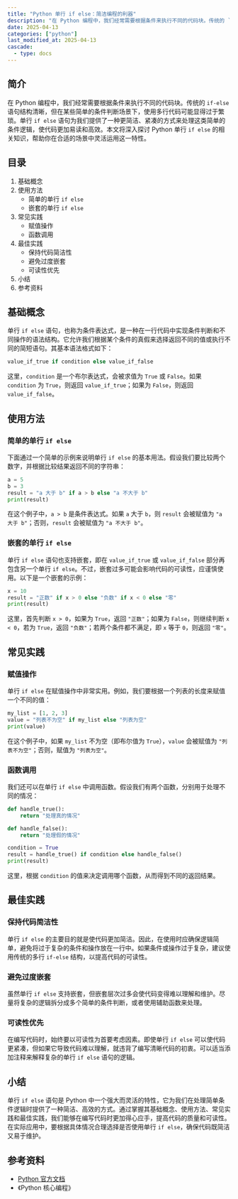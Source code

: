 ```yaml
---
title: "Python 单行 if else：简洁编程的利器"
description: "在 Python 编程中，我们经常需要根据条件来执行不同的代码块。传统的 `if-else` 语句结构清晰，但在某些简单的条件判断场景下，使用多行代码可能显得过于繁琐。单行 `if else` 语句为我们提供了一种更简洁、紧凑的方式来处理这类简单的条件逻辑，使代码更加易读和高效。本文将深入探讨 Python 单行 `if else` 的相关知识，帮助你在合适的场景中灵活运用这一特性。"
date: 2025-04-13
categories: ["python"]
last_modified_at: 2025-04-13
cascade:
  - type: docs
---
```



## 简介
在 Python 编程中，我们经常需要根据条件来执行不同的代码块。传统的 `if-else` 语句结构清晰，但在某些简单的条件判断场景下，使用多行代码可能显得过于繁琐。单行 `if else` 语句为我们提供了一种更简洁、紧凑的方式来处理这类简单的条件逻辑，使代码更加易读和高效。本文将深入探讨 Python 单行 `if else` 的相关知识，帮助你在合适的场景中灵活运用这一特性。

<!-- more -->
## 目录
1. 基础概念
2. 使用方法
    - 简单的单行 `if else`
    - 嵌套的单行 `if else`
3. 常见实践
    - 赋值操作
    - 函数调用
4. 最佳实践
    - 保持代码简洁性
    - 避免过度嵌套
    - 可读性优先
5. 小结
6. 参考资料

## 基础概念
单行 `if else` 语句，也称为条件表达式，是一种在一行代码中实现条件判断和不同操作的语法结构。它允许我们根据某个条件的真假来选择返回不同的值或执行不同的简短语句。其基本语法格式如下：
```python
value_if_true if condition else value_if_false
```
这里，`condition` 是一个布尔表达式，会被求值为 `True` 或 `False`。如果 `condition` 为 `True`，则返回 `value_if_true`；如果为 `False`，则返回 `value_if_false`。

## 使用方法

### 简单的单行 `if else`
下面通过一个简单的示例来说明单行 `if else` 的基本用法。假设我们要比较两个数字，并根据比较结果返回不同的字符串：
```python
a = 5
b = 3
result = "a 大于 b" if a > b else "a 不大于 b"
print(result)  
```
在这个例子中，`a > b` 是条件表达式。如果 `a` 大于 `b`，则 `result` 会被赋值为 `"a 大于 b"`；否则，`result` 会被赋值为 `"a 不大于 b"`。

### 嵌套的单行 `if else`
单行 `if else` 语句也支持嵌套，即在 `value_if_true` 或 `value_if_false` 部分再包含另一个单行 `if else`。不过，嵌套过多可能会影响代码的可读性，应谨慎使用。以下是一个嵌套的示例：
```python
x = 10
result = "正数" if x > 0 else "负数" if x < 0 else "零"
print(result)  
```
这里，首先判断 `x > 0`，如果为 `True`，返回 `"正数"`；如果为 `False`，则继续判断 `x < 0`，若为 `True`，返回 `"负数"`；若两个条件都不满足，即 `x` 等于 `0`，则返回 `"零"`。

## 常见实践

### 赋值操作
单行 `if else` 在赋值操作中非常实用。例如，我们要根据一个列表的长度来赋值一个不同的值：
```python
my_list = [1, 2, 3]
value = "列表不为空" if my_list else "列表为空"
print(value)  
```
在这个例子中，如果 `my_list` 不为空（即布尔值为 `True`），`value` 会被赋值为 `"列表不为空"`；否则，赋值为 `"列表为空"`。

### 函数调用
我们还可以在单行 `if else` 中调用函数。假设我们有两个函数，分别用于处理不同的情况：
```python
def handle_true():
    return "处理真的情况"

def handle_false():
    return "处理假的情况"

condition = True
result = handle_true() if condition else handle_false()
print(result)  
```
这里，根据 `condition` 的值来决定调用哪个函数，从而得到不同的返回结果。

## 最佳实践

### 保持代码简洁性
单行 `if else` 的主要目的就是使代码更加简洁。因此，在使用时应确保逻辑简单，避免将过于复杂的条件和操作放在一行中。如果条件或操作过于复杂，建议使用传统的多行 `if-else` 结构，以提高代码的可读性。

### 避免过度嵌套
虽然单行 `if else` 支持嵌套，但嵌套层次过多会使代码变得难以理解和维护。尽量将复杂的逻辑拆分成多个简单的条件判断，或者使用辅助函数来处理。

### 可读性优先
在编写代码时，始终要以可读性为首要考虑因素。即使单行 `if else` 可以使代码更紧凑，但如果它导致代码难以理解，就违背了编写清晰代码的初衷。可以适当添加注释来解释复杂的单行 `if else` 语句的逻辑。

## 小结
单行 `if else` 语句是 Python 中一个强大而灵活的特性，它为我们在处理简单条件逻辑时提供了一种简洁、高效的方式。通过掌握其基础概念、使用方法、常见实践和最佳实践，我们能够在编写代码时更加得心应手，提高代码的质量和可读性。在实际应用中，要根据具体情况合理选择是否使用单行 `if else`，确保代码既简洁又易于维护。

## 参考资料
- [Python 官方文档](https://docs.python.org/3/)
- 《Python 核心编程》